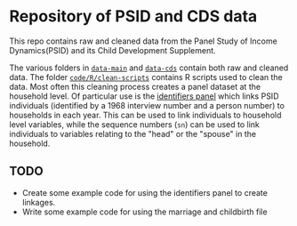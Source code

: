 # Repository of PSID and CDS data

This repo contains raw and cleaned data from the Panel Study of Income Dynamics(PSID) and its Child Development Supplement.

The various folders in [`data-main`](/data-main) and [`data-cds`](/data-cds/) contain both raw and cleaned data. The folder [`code/R/clean-scripts`](/code/R/clean-scripts/) contains R scripts used to clean the data. Most often this cleaning process creates a panel dataset at the household level. Of particular use is the [identifiers panel](/data-main/identifiers/identifiers-panel.csv) which links PSID individuals (identified by a 1968 interview number and a person number) to households in each year. This can be used to link individuals to household level variables, while the sequence numbers (`sn`) can be used to link individuals to variables relating to the "head" or the "spouse" in the household.

## TODO

- Create some example code for using the identifiers panel to create linkages.
- Write some example code for using the marriage and childbirth file